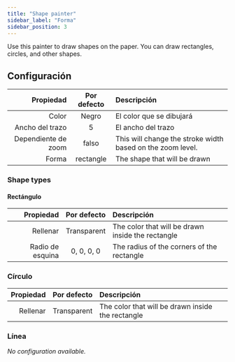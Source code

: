 ```yaml
---
title: "Shape painter"
sidebar_label: "Forma"
sidebar_position: 3
---
```



Use this painter to draw shapes on the paper. You can draw rectangles, circles, and other shapes.

## Configuración

|           Propiedad | Por defecto | Descripción                                                |
| -------------------:|:-----------:|:---------------------------------------------------------- |
|               Color |    Negro    | El color que se dibujará                                   |
|     Ancho del trazo |      5      | El ancho del trazo                                         |
| Dependiente de zoom |    falso    | This will change the stroke width based on the zoom level. |
|               Forma |  rectangle  | The shape that will be drawn                               |

### Shape types

#### Rectángulo

|        Propiedad | Por defecto | Descripción                                       |
| ----------------:|:-----------:|:------------------------------------------------- |
|         Rellenar | Transparent | The color that will be drawn inside the rectangle |
| Radio de esquina | 0, 0, 0, 0  | The radius of the corners of the rectangle        |

### Círculo

| Propiedad | Por defecto | Descripción                                       |
| ---------:|:-----------:|:------------------------------------------------- |
|  Rellenar | Transparent | The color that will be drawn inside the rectangle |

### Línea

*No configuration available.*
